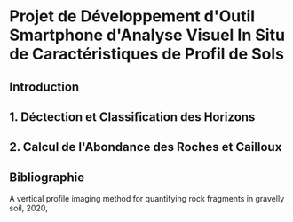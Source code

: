 # Projet de Développement d'Outil Smartphone d'Analyse Visuel In Situ de Caractéristiques de Profil de Sols 

## Introduction

## 1. Déctection et Classification des Horizons

## 2. Calcul de l'Abondance des Roches et Cailloux

## Bibliographie

A vertical profile imaging method for quantifying rock fragments in gravelly soil, 2020, 
